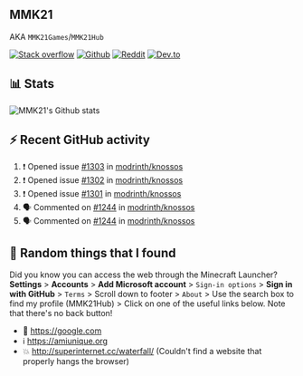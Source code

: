 ## MMK21
AKA `MMK21Games`/`MMK21Hub`

[![Stack overflow](https://img.shields.io/badge/Stack_Overflow-FE7A16?style=for-the-badge&logo=stack-overflow&logoColor=white)](https://stackoverflow.com/users/11519302/mmk21)
[![Github](https://img.shields.io/badge/GitHub-100000?style=for-the-badge&logo=github&logoColor=white)](https://github.com/MMK21Hub)
[![Reddit](https://img.shields.io/badge/Reddit-FF4500?style=for-the-badge&logo=reddit&logoColor=white)](https://www.reddit.com/user/mmk21games)
[![Dev.to](https://img.shields.io/badge/dev.to-0A0A0A?style=for-the-badge&logo=dev.to&logoColor=white)](https://dev.to/mmk21)

## 📊 Stats 

![MMK21's Github stats](https://github-readme-stats.vercel.app/api?username=MMK21Hub&show_icons=true&theme=dark&bg_color=171b22&text_color=CCCCCC&hide_border=true)

## ⚡ Recent GitHub activity

<!--START_SECTION:activity-->
1. ❗ Opened issue [#1303](https://github.com/modrinth/knossos/issues/1303) in [modrinth/knossos](https://github.com/modrinth/knossos)
2. ❗ Opened issue [#1302](https://github.com/modrinth/knossos/issues/1302) in [modrinth/knossos](https://github.com/modrinth/knossos)
3. ❗ Opened issue [#1301](https://github.com/modrinth/knossos/issues/1301) in [modrinth/knossos](https://github.com/modrinth/knossos)
4. 🗣 Commented on [#1244](https://github.com/modrinth/knossos/issues/1244#issuecomment-1677452829) in [modrinth/knossos](https://github.com/modrinth/knossos)
5. 🗣 Commented on [#1244](https://github.com/modrinth/knossos/issues/1244#issuecomment-1677338936) in [modrinth/knossos](https://github.com/modrinth/knossos)
<!--END_SECTION:activity-->

## 🙂 Random things that I found

Did you know you can access the web through the Minecraft Launcher? **Settings** > **Accounts** > **Add Microsoft account** > `Sign-in options` > **Sign in with GitHub** > `Terms` > Scroll down to footer > `About` > Use the search box to find my profile (MMK21Hub) > Click on one of the useful links below. Note that there's no back button!

* 🔎 <https://google.com>
* ℹ️ <https://amiunique.org>
* 💥 <http://superinternet.cc/waterfall/> (Couldn't find a website that properly hangs the browser)
